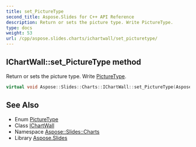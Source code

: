 ```yaml
---
title: set_PictureType
second_title: Aspose.Slides for C++ API Reference
description: Return or sets the picture type. Write PictureType.
type: docs
weight: 53
url: /cpp/aspose.slides.charts/ichartwall/set_picturetype/
---
```

## IChartWall::set_PictureType method


Return or sets the picture type. Write [PictureType](../../picturetype/).

```cpp
virtual void Aspose::Slides::Charts::IChartWall::set_PictureType(Aspose::Slides::Charts::PictureType value)=0
```

## See Also

* Enum [PictureType](../../picturetype/)
* Class [IChartWall](../)
* Namespace [Aspose::Slides::Charts](../../)
* Library [Aspose.Slides](../../../)
